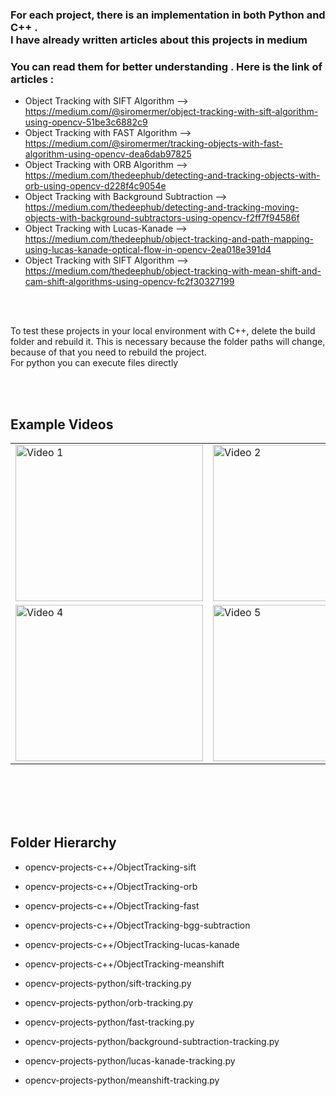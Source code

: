 
### For each project, there is an implementation in both Python and C++ .<br> I have already written articles about this projects in medium
### You can read them for better understanding . Here is the link of articles : 

- Object Tracking with SIFT Algorithm --> https://medium.com/@siromermer/object-tracking-with-sift-algorithm-using-opencv-51be3c6882c9
- Object Tracking with FAST Algorithm --> https://medium.com/@siromermer/tracking-objects-with-fast-algorithm-using-opencv-dea6dab97825
- Object Tracking with ORB Algorithm  --> https://medium.com/thedeephub/detecting-and-tracking-objects-with-orb-using-opencv-d228f4c9054e
- Object Tracking with Background Subtraction --> https://medium.com/thedeephub/detecting-and-tracking-moving-objects-with-background-subtractors-using-opencv-f2ff7f94586f
- Object Tracking with Lucas-Kanade --> https://medium.com/thedeephub/object-tracking-and-path-mapping-using-lucas-kanade-optical-flow-in-opencv-2ea018e391d4
- Object Tracking with SIFT Algorithm --> https://medium.com/thedeephub/object-tracking-with-mean-shift-and-cam-shift-algorithms-using-opencv-fc2f30327199

<br><br>

To test these projects in your local environment with C++, delete the build folder and rebuild it. This is necessary because the folder paths will change, because of that you need to rebuild the project.<br>
For python you can execute files directly 

<br><br>


## Example Videos  

 
<table>
  <tr>
    <td>
      <img width="300" height="250" src="https://github.com/user-attachments/assets/1602cd85-b81d-4f0d-a52c-31f32fedf7cb" alt="Video 1">
    </td>
    <td>
      <img width="300" height="250" src="https://github.com/user-attachments/assets/583d27d7-9f35-40e8-8f36-7310e92ebf3e" alt="Video 2">
    </td>
    <td>
      <img width="300" height="250" src="https://github.com/user-attachments/assets/9685de89-5f84-4fa8-b36d-4a893c5da276" alt="Video 3">
    </td>
  </tr>
  <tr>
    <td>
      <img width="300" height="250" src="https://github.com/user-attachments/assets/65846a37-77c4-4041-97f8-e59536f58fc1" alt="Video 4">
    </td>
    <td>
      <img width="300" height="250" src="https://github.com/user-attachments/assets/c6829437-ad16-490d-a346-b87a1f901392" alt="Video 5">
    </td>
    <td>
      <img width="300" height="250" src="https://github.com/user-attachments/assets/b3ac8d7e-c6d1-4229-83b0-033e6940f6fb" alt="Video 6">
    </td>
  </tr>
</table>
 

<br><br><br><br>
## Folder Hierarchy

* opencv-projects-c++/ObjectTracking-sift
* opencv-projects-c++/ObjectTracking-orb
* opencv-projects-c++/ObjectTracking-fast
* opencv-projects-c++/ObjectTracking-bgg-subtraction
* opencv-projects-c++/ObjectTracking-lucas-kanade
* opencv-projects-c++/ObjectTracking-meanshift

* opencv-projects-python/sift-tracking.py
* opencv-projects-python/orb-tracking.py
* opencv-projects-python/fast-tracking.py
* opencv-projects-python/background-subtraction-tracking.py
* opencv-projects-python/lucas-kanade-tracking.py
* opencv-projects-python/meanshift-tracking.py
